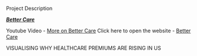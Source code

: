 Project Description

***[Better Care](http://54.186.142.125/)***

Youtube Video - [More on Better Care](https://youtu.be/nG-Sr2ri_ZE)
Click here to open the website - [Better Care](http://54.186.142.125/)


VISUALISING WHY
HEALTHCARE PREMIUMS
ARE RISING IN US



